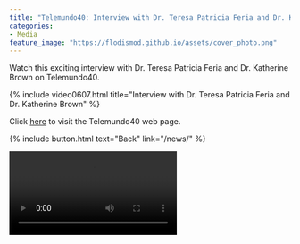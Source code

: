```yaml
---
title: "Telemundo40: Interview with Dr. Teresa Patricia Feria and Dr. Katherine Brown"
categories:
- Media
feature_image: "https://flodismod.github.io/assets/cover_photo.png"
---
```


Watch this exciting interview with Dr. Teresa Patricia Feria and Dr. Katherine Brown on Telemundo40.
<!-- more -->

{% include video0607.html title="Interview with Dr. Teresa Patricia Feria and Dr. Katherine Brown" %}

Click [here](https://www.telemundo40.com/videos/programa-especial-planeta-en-crisis/2288768/) to visit the Telemundo40 web page.

{% include button.html text="Back" link="/news/" %}

<video playsinline="" style="pointer-events: auto;" data-pdk-active-track="true" src="blob:https://www.telemundo40.com/8db5f0c3-5dab-4110-b35e-7ba11c2f630c"></video>